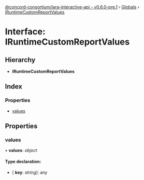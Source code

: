 [@concord-consortium/lara-interactive-api - v0.6.0-pre.1](../README.md) › [Globals](../globals.md) › [IRuntimeCustomReportValues](iruntimecustomreportvalues.md)

# Interface: IRuntimeCustomReportValues

## Hierarchy

* **IRuntimeCustomReportValues**

## Index

### Properties

* [values](iruntimecustomreportvalues.md#values)

## Properties

###  values

• **values**: *object*

#### Type declaration:

* \[ **key**: *string*\]: any
